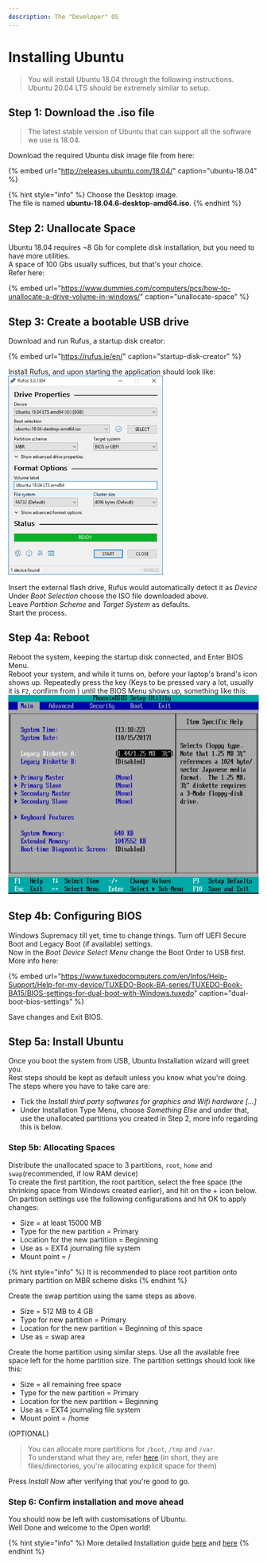 ```yaml
---
description: The "Developer" OS
---
```


# Installing Ubuntu

> You will install Ubuntu 18.04 through the following instructions. Ubuntu 20.04 LTS should be extremely similar to setup.

## Step 1: Download the .iso file

> The latest stable version of Ubuntu that can support all the software we use is 18.04.

Download the required Ubuntu disk image file from here:

{% embed url="http://releases.ubuntu.com/18.04/" caption="ubuntu-18.04" %}

{% hint style="info" %}
Choose the Desktop image.  
The file is named **ubuntu-18.04.6-desktop-amd64.iso**.
{% endhint %}

## Step 2: Unallocate Space

Ubuntu 18.04 requires ~8 Gb for complete disk installation, but you need to have more utilities.  
A space of 100 Gbs usually suffices, but that's your choice.  
Refer here:

{% embed url="https://www.dummies.com/computers/pcs/how-to-unallocate-a-drive-volume-in-windows/" caption="unallocate-space" %}

## Step 3: Create a bootable USB drive

Download and run Rufus, a startup disk creator:

{% embed url="https://rufus.ie/en/" caption="startup-disk-creator" %}

Install Rufus, and upon starting the application should look like:  
<img src="../../.gitbook/assets/rufus_en.png" height=400>

Insert the external flash drive, Rufus would automatically detect it as _Device_  
Under _Boot Selection_ choose the ISO file downloaded above.  
Leave _Partition Scheme_ and _Target System_ as defaults.  
Start the process.

## Step 4a: Reboot

Reboot the system, keeping the startup disk connected, and Enter BIOS Menu.  
Reboot your system, and while it turns on, before your laptop's brand's icon shows up. Repeatedly press the key (Keys to be pressed vary a lot, usually it is `F2`, confirm from ) until the BIOS Menu shows up, something like this:  
<img src="../../.gitbook/assets/bios.jpg" height=400>

## Step 4b: Configuring BIOS

Windows Supremacy till yet, time to change things.
Turn off UEFI Secure Boot and Legacy Boot (if available) settings.  
Now in the _Boot Device Select Menu_ change the Boot Order to USB first.  
More info here:

{% embed url="https://www.tuxedocomputers.com/en/Infos/Help-Support/Help-for-my-device/TUXEDO-Book-BA-series/TUXEDO-Book-BA15/BIOS-settings-for-dual-boot-with-Windows.tuxedo" caption="dual-boot-bios-settings" %}

Save changes and Exit BIOS.

## Step 5a: Install Ubuntu

Once you boot the system from USB, Ubuntu Installation wizard will greet you.  
Rest steps should be kept as default unless you know what you're doing.  
The steps where you have to take care are:

- Tick the _Install third party softwares for graphics and Wifi hardware [...]_
- Under Installation Type Menu, choose _Something Else_ and under that, use the unallocated partitions you created in Step 2, more info regarding this is below.

### Step 5b: Allocating Spaces

Distribute the unallocated space to 3 partitions, `root`, `home` and `swap`(recommended, if low RAM device)  
To create the first partition, the root partition, select the free space (the shrinking space from Windows created earlier), and hit on the + icon below. On partition settings use the following configurations and hit OK to apply changes:

- Size = at least 15000 MB
- Type for the new partition = Primary
- Location for the new partition = Beginning
- Use as = EXT4 journaling file system
- Mount point = /

{% hint style="info" %}
It is recommended to place root partition onto primary partition on MBR scheme disks
{% endhint %}

Create the swap partition using the same steps as above.

- Size = 512 MB to 4 GB
- Type for new partition = Primary
- Location for the new partition = Beginning of this space
- Use as = swap area

Create the home partition using similar steps. Use all the available free space left for the home partition size. The partition settings should look like this:

- Size = all remaining free space
- Type for the new partition = Primary
- Location for the new partition = Beginning
- Use as = EXT4 journaling file system
- Mount point = /home

(OPTIONAL)

> You can allocate more partitions for `/boot`, `/tmp` and `/var`.  
> To understand what they are, refer [here](https://www.javatpoint.com/linux-file-system) (in short, they are files/directories, you're allocating explicit space for them)

Press _Install Now_ after verifying that you're good to go.

### Step 6: Confirm installation and move ahead

You should now be left with customisations of Ubuntu.  
Well Done and welcome to the Open world!

{% hint style="info" %}
More detailed Installation guide [here](https://phoenixnap.com/kb/how-to-install-ubuntu-18-04) and [here](https://www.tecmint.com/install-ubuntu-alongside-with-windows-dual-boot/)
{% endhint %}
